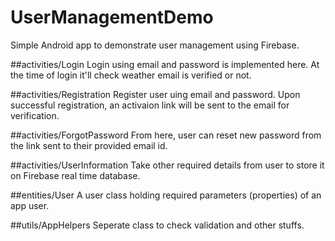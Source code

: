 # UserManagementDemo
Simple Android app to demonstrate user management using Firebase.

##activities/Login
Login using email and password is implemented here. At the time of login it'll check weather email is verified or not.

##activities/Registration
Register user uing email and password. Upon successful registration, an activaion link will be sent to the email for verification.

##activities/ForgotPassword
From here, user can reset new password from the link sent to their provided email id.

##activities/UserInformation
Take other required details from user to store it on Firebase real time database.

##entities/User
A user class holding required parameters (properties) of an app user.

##utils/AppHelpers
Seperate class to check validation and other stuffs.
